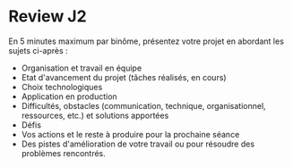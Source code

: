# Review J2

En 5 minutes maximum par binôme, présentez votre projet en abordant les sujets ci-après :
- Organisation et travail en équipe
- Etat d'avancement du projet (tâches réalisés, en cours)
- Choix technologiques
- Application en production
- Difficultés, obstacles (communication, technique, organisationnel, ressources, etc.) et solutions apportées
- Défis
- Vos actions et le reste à produire pour la prochaine séance
- Des pistes d'amélioration de votre travail ou pour résoudre des problèmes rencontrés.
